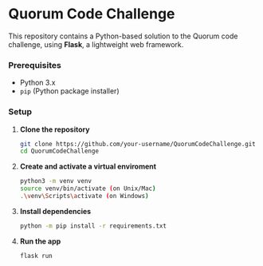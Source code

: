 # Quorum Code Challenge

This repository contains a Python-based solution to the Quorum code challenge, using **Flask**, a lightweight web framework.

### Prerequisites
- Python 3.x
- `pip` (Python package installer)

### Setup

1. **Clone the repository**
   ```bash
   git clone https://github.com/your-username/QuorumCodeChallenge.git
   cd QuorumCodeChallenge

2. **Create and activate a virtual enviroment**
   ```bash
   python3 -m venv venv
   source venv/bin/activate (on Unix/Mac)
   .\venv\Scripts\activate (on Windows)

3. **Install dependencies**
   ```bash
   python -m pip install -r requirements.txt

4. **Run the app**
   ```bash
   flask run
